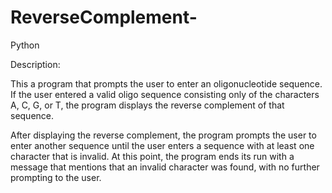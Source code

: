 # ReverseComplement-
Python

Description:

This a program that prompts the user to enter an oligonucleotide sequence. 
If the user entered a valid oligo sequence consisting only of the characters A, C, G, or T, 
the program displays the reverse complement of that sequence.

After displaying the reverse complement, the program prompts the user to enter another 
sequence until the user enters a sequence with at least one character that is invalid. 
At this point, the program ends its run with a message that mentions that an invalid character was found, 
with no further prompting to the user.
